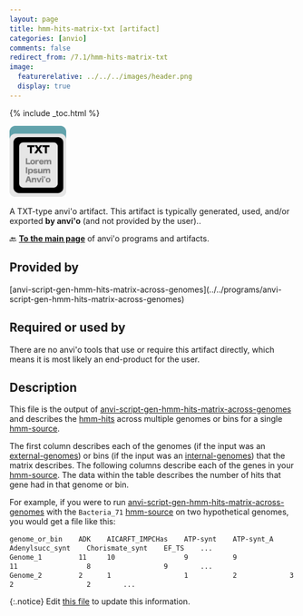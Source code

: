 ```yaml
---
layout: page
title: hmm-hits-matrix-txt [artifact]
categories: [anvio]
comments: false
redirect_from: /7.1/hmm-hits-matrix-txt
image:
  featurerelative: ../../../images/header.png
  display: true
---
```



{% include _toc.html %}


<img src="../../images/icons/TXT.png" alt="TXT" style="width:100px; border:none" />

A TXT-type anvi'o artifact. This artifact is typically generated, used, and/or exported **by anvi'o** (and not provided by the user)..

🔙 **[To the main page](../../)** of anvi'o programs and artifacts.

## Provided by


<p style="text-align: left" markdown="1"><span class="artifact-p">[anvi-script-gen-hmm-hits-matrix-across-genomes](../../programs/anvi-script-gen-hmm-hits-matrix-across-genomes)</span></p>


## Required or used by


There are no anvi'o tools that use or require this artifact directly, which means it is most likely an end-product for the user.


## Description

This file is the output of <span class="artifact-n">[anvi-script-gen-hmm-hits-matrix-across-genomes](/help/7.1/programs/anvi-script-gen-hmm-hits-matrix-across-genomes)</span> and describes the <span class="artifact-n">[hmm-hits](/help/7.1/artifacts/hmm-hits)</span> across multiple genomes or bins for a single <span class="artifact-n">[hmm-source](/help/7.1/artifacts/hmm-source)</span>. 

The first column describes each of the genomes (if the input was an <span class="artifact-n">[external-genomes](/help/7.1/artifacts/external-genomes)</span>) or bins (if the input was an <span class="artifact-n">[internal-genomes](/help/7.1/artifacts/internal-genomes)</span>) that the matrix describes. The following columns describe each of the genes in your <span class="artifact-n">[hmm-source](/help/7.1/artifacts/hmm-source)</span>. The data within the table describes the number of hits that gene had in that genome or bin. 

For example, if you were to run <span class="artifact-n">[anvi-script-gen-hmm-hits-matrix-across-genomes](/help/7.1/programs/anvi-script-gen-hmm-hits-matrix-across-genomes)</span> with the `Bacteria_71` <span class="artifact-n">[hmm-source](/help/7.1/artifacts/hmm-source)</span> on two hypothetical genomes, you would get a file like this:

    genome_or_bin    ADK    AICARFT_IMPCHas    ATP-synt    ATP-synt_A    Adenylsucc_synt    Chorismate_synt    EF_TS    ...
    Genome_1         11     10                 9           9             11                 8                  9        ...
    Genome_2         2      1                  1           2             3                  2                  2        ...


{:.notice}
Edit [this file](https://github.com/merenlab/anvio/tree/master/anvio/docs/artifacts/hmm-hits-matrix-txt.md) to update this information.

